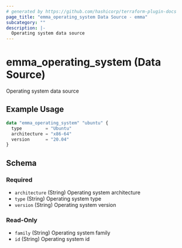```yaml
---
# generated by https://github.com/hashicorp/terraform-plugin-docs
page_title: "emma_operating_system Data Source - emma"
subcategory: ""
description: |-
  Operating system data source
---
```


# emma_operating_system (Data Source)

Operating system data source

## Example Usage

```terraform
data "emma_operating_system" "ubuntu" {
  type         = "Ubuntu"
  architecture = "x86-64"
  version      = "20.04"
}
```

<!-- schema generated by tfplugindocs -->
## Schema

### Required

- `architecture` (String) Operating system architecture
- `type` (String) Operating system type
- `version` (String) Operating system version

### Read-Only

- `family` (String) Operating system family
- `id` (String) Operating system id
